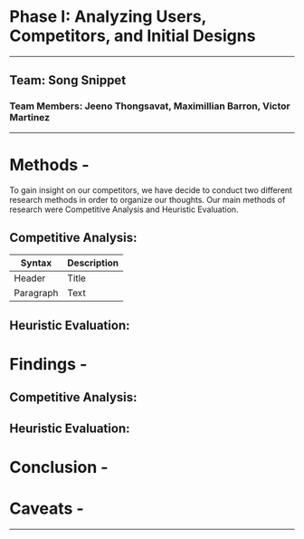 # Phase I: Analyzing Users, Competitors, and Initial Designs
---
## Team: Song Snippet
### Team Members: Jeeno Thongsavat, Maximillian Barron, Victor Martinez
---
# Methods -
To gain insight on our competitors, we have decide to conduct two different research methods in order to organize our thoughts. Our main methods of research were Competitive Analysis and Heuristic Evaluation.

## Competitive Analysis:
| Syntax | Description |
| ----------- | ----------- |
| Header | Title |
| Paragraph | Text |

## Heuristic Evaluation:


# Findings - 

## Competitive Analysis:


## Heuristic Evaluation:


# Conclusion -


# Caveats -

---
